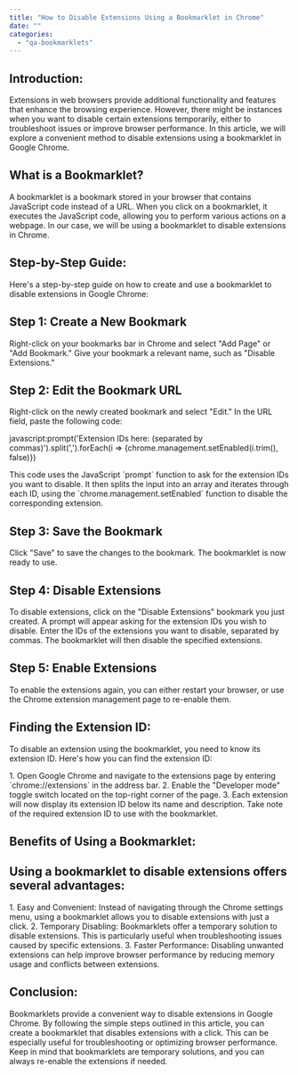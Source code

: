 ```yaml
---
title: "How to Disable Extensions Using a Bookmarklet in Chrome"
date: ""
categories: 
  - "qa-bookmarklets"
---
```


## Introduction:

Extensions in web browsers provide additional functionality and features that enhance the browsing experience. However, there might be instances when you want to disable certain extensions temporarily, either to troubleshoot issues or improve browser performance. In this article, we will explore a convenient method to disable extensions using a bookmarklet in Google Chrome.

## What is a Bookmarklet?

A bookmarklet is a bookmark stored in your browser that contains JavaScript code instead of a URL. When you click on a bookmarklet, it executes the JavaScript code, allowing you to perform various actions on a webpage. In our case, we will be using a bookmarklet to disable extensions in Chrome.

## Step-by-Step Guide:

Here's a step-by-step guide on how to create and use a bookmarklet to disable extensions in Google Chrome:

## Step 1: Create a New Bookmark

Right-click on your bookmarks bar in Chrome and select "Add Page" or "Add Bookmark." Give your bookmark a relevant name, such as "Disable Extensions."

## Step 2: Edit the Bookmark URL

Right-click on the newly created bookmark and select "Edit." In the URL field, paste the following code:

javascript:prompt('Extension IDs here: (separated by commas)').split(',').forEach(i => {chrome.management.setEnabled(i.trim(), false)})

This code uses the JavaScript \`prompt\` function to ask for the extension IDs you want to disable. It then splits the input into an array and iterates through each ID, using the \`chrome.management.setEnabled\` function to disable the corresponding extension.

## Step 3: Save the Bookmark

Click "Save" to save the changes to the bookmark. The bookmarklet is now ready to use.

## Step 4: Disable Extensions

To disable extensions, click on the "Disable Extensions" bookmark you just created. A prompt will appear asking for the extension IDs you wish to disable. Enter the IDs of the extensions you want to disable, separated by commas. The bookmarklet will then disable the specified extensions.

## Step 5: Enable Extensions

To enable the extensions again, you can either restart your browser, or use the Chrome extension management page to re-enable them.

## Finding the Extension ID:

To disable an extension using the bookmarklet, you need to know its extension ID. Here's how you can find the extension ID:

1\. Open Google Chrome and navigate to the extensions page by entering \`chrome://extensions\` in the address bar. 2. Enable the "Developer mode" toggle switch located on the top-right corner of the page. 3. Each extension will now display its extension ID below its name and description. Take note of the required extension ID to use with the bookmarklet.

## Benefits of Using a Bookmarklet:

## Using a bookmarklet to disable extensions offers several advantages:

1\. Easy and Convenient: Instead of navigating through the Chrome settings menu, using a bookmarklet allows you to disable extensions with just a click. 2. Temporary Disabling: Bookmarklets offer a temporary solution to disable extensions. This is particularly useful when troubleshooting issues caused by specific extensions. 3. Faster Performance: Disabling unwanted extensions can help improve browser performance by reducing memory usage and conflicts between extensions.

## Conclusion:

Bookmarklets provide a convenient way to disable extensions in Google Chrome. By following the simple steps outlined in this article, you can create a bookmarklet that disables extensions with a click. This can be especially useful for troubleshooting or optimizing browser performance. Keep in mind that bookmarklets are temporary solutions, and you can always re-enable the extensions if needed.
